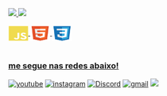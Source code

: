 

 <div>
   <a href="https://github.com/gustavoassisduran">
   <img height="180em" src="https://github-readme-stats.vercel.app/api?username=gustavoassisduran&show_icons=true&theme=shades-of-purple&include_all_commits=true&count_private=true"/>
   <img height="180em" src="https://github-readme-stats.vercel.app/api/top-langs/?username=gustavoassisduran&layout=compact&langs_count=6&theme=shades-of-purple"/>
</div>
    
<div style="display: inline_block"><br>
  <img align="center" alt="Js" height="30" width="40" src="https://raw.githubusercontent.com/devicons/devicon/master/icons/javascript/javascript-plain.svg ">
  <img align="center" alt="HTML" height="30" width="40" src="https://raw.githubusercontent.com/devicons/devicon/master/icons/html5/html5-original.svg ">
  <img align="center" alt="CSS" height="30" width="40" src="https://raw.githubusercontent.com/devicons/devicon/master/icons/css3/css3-original.svg ">
</div>
 
<br>
 
### me segue nas redes abaixo!
 
<div>
  <a href="https://www.youtube.com/@sløw-o8z" target="_blank"><img src="https://img.shields.io/badge/YouTube-FF0000?style=for-the- badge&logo=youtube&logoColor=white" alt="youtube"></a>
  <a href="https://instagram.com/slowx._" target="_blank"><img src="https://img.shields.io/badge/-Instagram-%23E4405F?style=for-the- badge&logo=instagram&logoColor=white" alt="instagram"></a>
 <a href="https://discord.gg/5DVhGKVf4h" target="_blank"><img src="https://img.shields.io/badge/Discord-7289DA?style=for-the-badge&logo= discord&logoColor=white" alt="Discord"></a>
  <a href="mailto:gustavoassisduran@gmail.com" target="_blank"><img src="https://img.shields.io/badge/-Gmail-%23333?style=for-the-badge&logo=gmail&logoColor=white" alt="gmail"></a>
  <a href="https://www.linkedin.com/mynetwork/grow/" target="_blank"><img src="https://img.shields.io/badge/-LinkedIn-%230077B5?style= for-the-badge&logo=linkedin&logoColor=white" alt"linkedin"></a>
</div>
